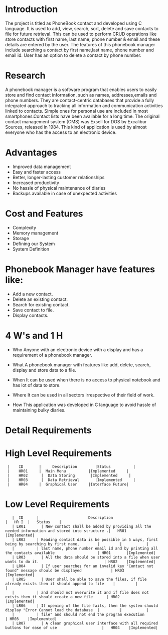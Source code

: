 # Introduction
 The project is titled as PhoneBook contact and developed using C language. It is used to add, view, search, sort, delete and save contacts to file for future      retrieval. This can be used to perform CRUD operations like store contacts with first name, last name, phone number & email and these details are entered by the user.   The features of this phonebook manager include searching a contact by first name,last name, phone number and email id. User has an option to delete a contact by phone   number.
# Research
A phonebook manager is a software program that enables users to easily store and find contact information, such as names, addresses,emails and phone numbers. They are contact-centric databases that provide a fully integrated approach to tracking all information and communication activities linked to contacts. Simple ones for personal use are included in most smartphones.Contact lists have been available for a long time. The original contact management system (CMS) was Exsell for DOS by Excalibur Sources, released in 1984. This kind of application is used by almost everyone who has the access to an electronic device.

# Advantages
* Improved data management
* Easy and faster access
* Better, longer-lasting customer relationships
* Increased productivity
* No hassle of physical maintenance of diaries
* Backups available in case of unexpected activities

# Cost and Features
* Complexity
* Memory management
* Storage
* Defining our System
* System Definition

# Phonebook Manager have features like:

* Add a new contact.
* Delete an existing contact.
* Search for existing contact.
* Save contact to file.
* Display contacts.

# 4 W's and 1 H
* Who
 Anyone with an electronic device with a display and has a requirement of a phonebook manager.

* What
 A phonebook manager with features like add, delete, search, display and store data to a file.

* When
 It can be used when there is no access to physical notebook and has lot of data to store.

* Where
 It can be used in all sectors irrespective of their field of work.

* How
 This application was developed in C language to avoid hassle of maintaining bulky diaries.

# Detail Requirements

# High Level Requirements

     |    ID       |	 Description        |Status          |   
     |    HR01     |  Main Menu	         |Implemented     |
     |    HR02	    |  Data Storing	      |Implemented     |
     |    HR03	    |  Data Retrieval	    |Implemented     |
     |    HR04     |  Graphical User     |Interface	Future|
     
# Low Level Requirements

       |  ID      |	                     Description                                                              |	  HR I  |	Status    |
       | LR01	    | New contact shall be added by providing all the needed information and stored into structure .|  	HR01	 |Implemented|
       | LR02     |	Reading contact data is be possible in 5 ways, first being by searching by first name,        |         |           |
       |          | last name, phone number email id and by printing all the contacts available                   |	HR01	   |Implemented|
       | LR03	    | All the data should be stored into a file when user wants to do it.	                          | HR02    |Implemented|
       | LR04	    | If user searches for an invalid key "Contact not found" message should be displayed	          | HR03	   |Implemented|
       | LR05	    | User shall be able to save the files, if file already exists then it should append to file    |         |           |
       |          | and should not overwrite it and if file does not exists then it should create a new file      |	HR02	   |Implemented|
       | LR06     |	If opening of the file fails, then the system should display "Error Cannot load the database  |         |           | 
       |          | file" and should not end the program execution	                                               | HR03    |Implemented|                    
       | LR07	    | A clean graphical user interface with all required buttons for ease of use                    |	HR04    |Implemented| 
     
  
